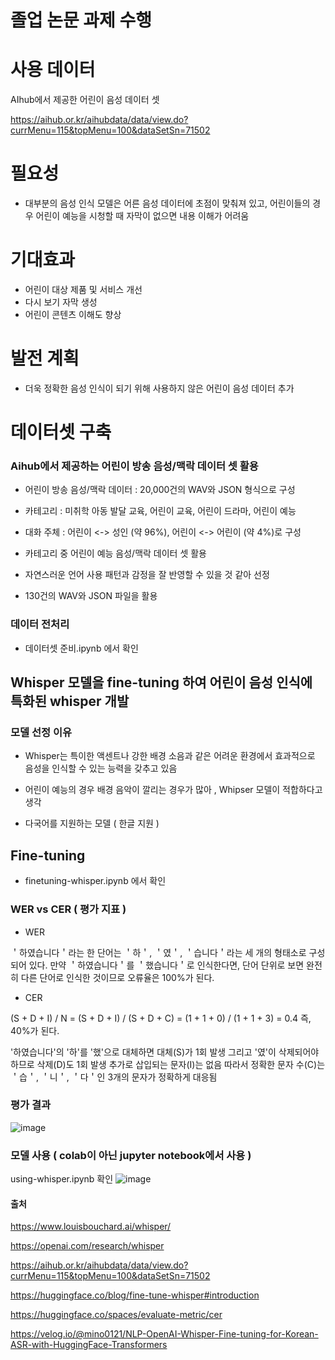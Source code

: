 # 졸업 논문 과제 수행

# 사용 데이터
AIhub에서 제공한 어린이 음성 데이터 셋

https://aihub.or.kr/aihubdata/data/view.do?currMenu=115&topMenu=100&dataSetSn=71502


# 필요성
- 대부분의 음성 인식 모델은 어른 음성 데이터에 초점이 맞춰져 있고, 어린이들의 경우 어린이 예능을 시청할 때 자막이 없으면 내용 이해가 어려움


# 기대효과
- 어린이 대상 제품 및 서비스 개선
- 다시 보기 자막 생성
- 어린이 콘텐츠 이해도 향상


# 발전 계획
- 더욱 정확한 음성 인식이 되기 위해 사용하지 않은 어린이 음성 데이터 추가




# 데이터셋 구축
### Aihub에서 제공하는 어린이 방송 음성/맥락 데이터 셋 활용

- 어린이 방송 음성/맥락 데이터 : 20,000건의 WAV와 JSON 형식으로 구성

- 카테고리 : 미취학 아동 발달 교육, 어린이 교육, 어린이 드라마, 어린이 예능

- 대화 주체 : 어린이 <-> 성인 (약 96%), 어린이 <-> 어린이 (약 4%)로 구성

- 카테고리 중 어린이 예능 음성/맥락 데이터 셋 활용

- 자연스러운 언어 사용 패턴과 감정을 잘 반영할 수 있을 것 같아 선정

- 130건의 WAV와 JSON 파일을 활용


### 데이터 전처리
- 데이터셋 준비.ipynb 에서 확인


## Whisper 모델을 fine-tuning 하여 어린이 음성 인식에 특화된 whisper 개발


### 모델 선정 이유
- Whisper는 특이한 액센트나 강한 배경 소음과 같은 어려운 환경에서 효과적으로 음성을 인식할 수 있는 능력을 갖추고 있음

- 어린이 예능의 경우 배경 음악이 깔리는 경우가 많아 , Whipser 모델이 적합하다고 생각
 
- 다국어를 지원하는 모델 ( 한글 지원 )



## Fine-tuning
- finetuning-whisper.ipynb 에서 확인


### WER vs CER ( 평가 지표 )
- WER

＇하였습니다＇라는 한 단어는 ＇하＇, ＇였＇, ＇습니다＇라는 세 개의 형태소로 구성되어 있다. 
만약 ＇하였습니다＇를 ＇했습니다＇로 인식한다면, 단어 단위로 보면 
완전히 다른 단어로 인식한 것이므로 오류율은 100%가 된다.

- CER

(S + D + I) / N = (S + D + I) / (S + D + C) = (1 + 1 + 0) / (1 + 1 + 3) = 0.4 즉, 40%가 된다.

'하였습니다'의 '하'를 '했'으로 대체하면 대체(S)가 1회 발생 
그리고 '였'이 삭제되어야 하므로 삭제(D)도 1회 발생 
추가로 삽입되는 문자(I)는 없음
따라서 정확한 문자 수(C)는 ＇습＇, ＇니＇, ＇다＇인 3개의 문자가 정확하게 대응됨



### 평가 결과

![image](https://github.com/kimseungwoo99/fine-tuning-whisper/assets/120182622/4f6e4f31-3e1c-4b46-a6a0-b27b922c618b)



### 모델 사용 ( colab이 아닌 jupyter notebook에서 사용 )

using-whisper.ipynb 확인
![image](https://github.com/kimseungwoo99/fine-tuning-whisper/assets/120182622/0ee29933-dda7-4b76-b7d0-9e5f7b25f34c)



#### 출처

https://www.louisbouchard.ai/whisper/

https://openai.com/research/whisper

https://aihub.or.kr/aihubdata/data/view.do?currMenu=115&topMenu=100&dataSetSn=71502

https://huggingface.co/blog/fine-tune-whisper#introduction

https://huggingface.co/spaces/evaluate-metric/cer

https://velog.io/@mino0121/NLP-OpenAI-Whisper-Fine-tuning-for-Korean-ASR-with-HuggingFace-Transformers


